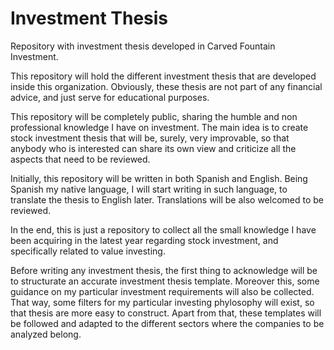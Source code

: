 # Investment Thesis
Repository with investment thesis developed in Carved Fountain Investment.

This repository will hold the different investment thesis that are developed inside this organization. Obviously, these thesis are not part of any financial advice, and just serve for educational purposes.

This repository will be completely public, sharing the humble and non professional knowledge I have on investment. The main idea is to create stock investment thesis that will be, surely, very improvable, so that anybody who is interested can share its own view and criticize all the aspects that need to be reviewed.

Initially, this repository will be written in both Spanish and English. Being Spanish my native language, I will start writing in such language, to translate the thesis to English later. Translations will be also welcomed to be reviewed.

In the end, this is just a repository to collect all the small knowledge I have been acquiring in the latest year regarding stock investment, and specifically related to value investing.

Before writing any investment thesis, the first thing to acknowledge will be to structurate an accurate investment thesis template. Moreover this, some guidance on my particular investment requirements will also be collected. That way, some filters for my particular investing phylosophy will exist, so that thesis are more easy to construct. Apart from that, these templates will be followed and adapted to the different sectors where the companies to be analyzed belong.
